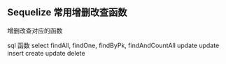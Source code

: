## Sequelize 常用增删改查函数

增删改查对应的函数


sql	函数
select	findAll, findOne, findByPk, findAndCountAll
update	update
insert	create
update	delete